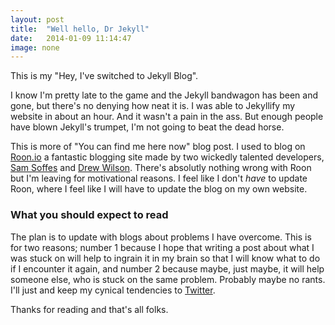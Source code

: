 ```yaml
---
layout: post
title:  "Well hello, Dr Jekyll"
date:   2014-01-09 11:14:47
image: none
---
```


This is my "Hey, I've switched to Jekyll Blog".

I know I'm pretty late to the game and the Jekyll bandwagon has been and gone, but there's no denying how neat it is. I was able to Jekyllify my website in about an hour. And it wasn't a pain in the ass. But enough people have blown Jekyll's trumpet, I'm not going to beat the dead horse.

This is more of "You can find me here now" blog post. I used to blog on [Roon.io](http://roon.io) a fantastic blogging site made by two wickedly talented developers, [Sam Soffes](http://soff.es) and [Drew Wilson](http://drewwilson.com/). There's absolutly nothing wrong with Roon but I'm leaving for motivational reasons. I feel like I don't *have* to update Roon, where I feel like I will have to update the blog on my own website.

### What you should expect to read
The plan is to update with blogs about problems I have overcome. This is for two reasons; number 1 because I hope that writing a post about what I was stuck on will help to ingrain it in my brain so that I will know what to do if I encounter it again, and number 2 because maybe, just maybe, it will help someone else, who is stuck on the same problem. Probably maybe no rants. I'll just and keep my cynical tendencies to [Twitter](http://twitter.com/wilsonand1).

Thanks for reading and that's all folks.
